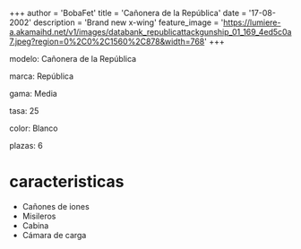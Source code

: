 +++
author = 'BobaFet'
title = 'Cañonera de la República'
date = '17-08-2002'
description = 'Brand new x-wing'
feature_image = 'https://lumiere-a.akamaihd.net/v1/images/databank_republicattackgunship_01_169_4ed5c0a7.jpeg?region=0%2C0%2C1560%2C878&width=768'
+++
<!--more--> 
modelo: Cañonera de la República

marca: República

gama: Media

tasa: 25

color: Blanco

plazas: 6

# caracteristicas
* Cañones de iones
* Misileros
* Cabina
* Cámara de carga


